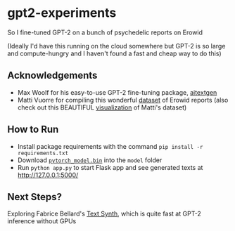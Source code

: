 # gpt2-experiments

So I fine-tuned GPT-2 on a bunch of psychedelic reports on Erowid 

(Ideally I'd have this running on the cloud somewhere but GPT-2 is so large and compute-hungry and I haven't found a fast and cheap way to do this)

## Acknowledgements 

* Max Woolf for his easy-to-use GPT-2 fine-tuning package, [aitextgen](https://github.com/minimaxir/aitextgen)
* Matti Vuorre for compiling this wonderful [dataset](https://mvuorre.github.io/tmasc/articles/erowid/erowid.html) of Erowid reports (also check out this BEAUTIFUL [visualization](https://chemicalyouth.org/visualising-erowid/) of Matti's dataset)

## How to Run

* Install package requirements with the command `pip install -r requirements.txt`
* Download [`pytorch_model.bin`](https://drive.google.com/file/d/1wMf6qgIWTOxx2e4F9wjQv5UUYSLkjJqp/view?usp=sharing) into the `model` folder
* Run `python app.py` to start Flask app and see generated texts at http://127.0.0.1:5000/

## Next Steps?

Exploring Fabrice Bellard's [Text Synth](https://bellard.org/textsynth/), which is quite fast at GPT-2 inference without GPUs
